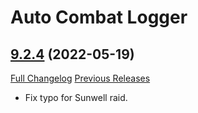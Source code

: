 # Auto Combat Logger

## [9.2.4](https://github.com/Talryn/AutoCombatLogger/tree/9.2.4) (2022-05-19)
[Full Changelog](https://github.com/Talryn/AutoCombatLogger/compare/9.2.3...9.2.4) [Previous Releases](https://github.com/Talryn/AutoCombatLogger/releases)

- Fix typo for Sunwell raid.  
